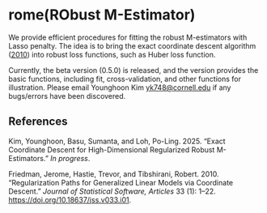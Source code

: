 # rome(RObust M-Estimator)

We provide efficient procedures for fitting the robust M-estimators with Lasso penalty. The idea is to bring the
exact coordinate descent algorithm ([2010](#ref-glmnet)) into robust loss functions, such as Huber loss function.

Currently, the beta version (0.5.0) is released, and the version
provides the basic functions, including fit, cross-validation, and other
functions for illustration. Please email Younghoon Kim
<yk748@cornell.edu> if any bugs/errors have been discovered.

## References

<div id="refs" class="references">

<div id="ref-glmnet">

Kim, Younghoon, Basu, Sumanta, and Loh, Po-Ling. 2025.
“Exact Coordinate Descent for High-Dimensional Regularized Robust M-Estimators.” *In progress*.

<div id="refs" class="references">

<div id="ref-glmnet">

Friedman, Jerome, Hastie, Trevor, and Tibshirani, Robert. 2010.
“Regularization Paths for Generalized Linear Models via Coordinate
Descent.” *Journal of Statistical Software, Articles* 33 (1): 1–22.
<https://doi.org/10.18637/jss.v033.i01>.
